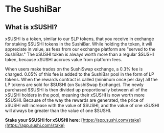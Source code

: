 # The SushiBar

## What is xSUSHI?

xSUSHI is a token, similar to our SLP tokens, that you receive in exchange for staking $SUSHI tokens in the SushiBar. While holding the token, it will appreciate in value, as fees from our exchange platform are "served to the SushiBar." The xSUSHI token is always worth more than a regular $SUSHI token, because xSUSHI accrues value from platform fees.

When users make trades on the SushiSwap exchange, a 0.3% fee is charged. 0.05% of this fee is added to the SushiBar pool in the form of LP tokens. When the rewards contract is called (minimum once per day) all the LP tokens are sold for $SUSHI (on SushiSwap Exchange). The newly purchased $SUSHI is then divided up proportionally between all of the xSUSHI holders in the pool, meaning their xSUSHI is now worth more $SUSHI. Because of the way the rewards are generated, the price of xSUSHI will increase with the value of $SUSHI, and the value of one xSUSHI will always be greater than the value of one $SUSHI.

**Stake your $SUSHI for xSUSHI here:** [https://app.sushi.com/stake](https://app.sushi.com/stake)
